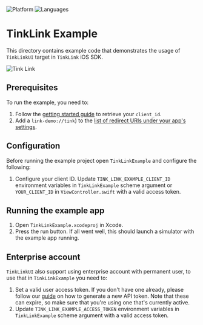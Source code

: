 ![Platform](https://img.shields.io/badge/platform-iOS-orange.svg)
![Languages](https://img.shields.io/badge/languages-swift-orange.svg)

# TinkLink Example

This directory contains example code that demonstrates the usage of `TinkLinkUI` target in `TinkLink` iOS SDK. 

![Tink Link](https://images.ctfassets.net/tmqu5vj33f7w/4YdZUwzfmUjvNKO0tHvKVj/ec14ed052771e3ef10156c29ccf004f0/overview.png)

## Prerequisites
To run the example, you need to:
1. Follow the [getting started guide](https://docs.tink.com/resources/getting-started/set-up-your-account) to retrieve your `client_id`.
2. Add a `link-demo://tink`) to the [list of redirect URIs under your app's settings](https://console.tink.com/overview).

## Configuration
Before running the example project open `TinkLinkExample` and configure the following:

1. Configure your client ID. Update `TINK_LINK_EXAMPLE_CLIENT_ID` environment variables in `TinkLinkExample` scheme argument or `YOUR_CLIENT_ID` in `ViewController.swift` with a valid access token.

## Running the example app
1. Open `TinkLinkExample.xcodeproj` in Xcode.
2. Press the run button. If all went well, this should launch a simulator with the example app running.

## Enterprise account
`TinkLinkUI` also support using enterprise account with permanent user, to use that in `TinkLinkExample` you need to:
1. Set a valid user access token. If you don't have one already, please follow our [guide](https://docs.tink.com/resources/getting-started/get-access-token) on how to generate a new API token. Note that these can expire, so make sure that you're using one that's currently active.
2. Update `TINK_LINK_EXAMPLE_ACCESS_TOKEN` environment variables in `TinkLinkExample` scheme argument with a valid access token.
